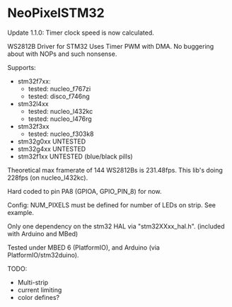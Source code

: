 # NeoPixelSTM32

Update 1.1.0: Timer clock speed is now calculated.

WS2812B Driver for STM32
Uses Timer PWM with DMA. No buggering about with NOPs and such nonsense.

Supports:
* stm32f7xx: 
  * tested: nucleo_f767zi
  * tested: disco_f746ng
* stm32l4xx
  * tested: nucleo_l432kc
  * tested: nucleo_l476rg
* stm32f3xx
  * tested: nucleo_f303k8
* stm32g0xx UNTESTED 
* stm32g4xx UNTESTED 
* stm32f1xx UNTESTED (blue/black pills)



Theoretical max framerate of 144 WS2812Bs is 231.48fps. This lib's doing 228fps (on nucleo_l432kc).

Hard coded to pin PA8 (GPIOA, GPIO_PIN_8) for now.

Config: NUM_PIXELS must be defined for number of LEDs on strip. See example.

Only one dependency on the stm32 HAL via "stm32XXxx_hal.h". (included with Arduino and MBed)

Tested under MBED 6 (PlatformIO), and Arduino (via PlatformIO/stm32duino).

TODO:
* Multi-strip
* current limiting
* color defines?
